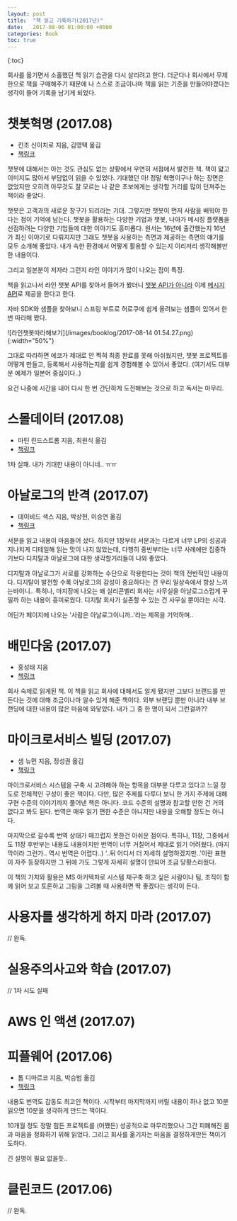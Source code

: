 ```yaml
---
layout: post
title:  "책 읽고 기록하기(2017년)"
date:   2017-08-06 01:00:00 +0000
categories: Book
toc: true
---
```


{:toc}

회사를 옮기면서 소홀했던 책 읽기 습관을 다시 살리려고 한다.
더군다나 회사에서 무제한으로 책을 구매해주기 때문에 나 스스로 조금이나마 책을 읽는 기준을 만들어야겠다는 생각이 들어 기록을 남기게 되었다.

# 챗봇혁명 (2017.08)

- 킨조 신이치로 지음, 김영택 옮김
- [책링크](http://book.daum.net/detail/book.do?bookid=KOR9791157830831)

챗봇에 대해서는 아는 것도 관심도 없는 상황에서 우연히 서점에서 발견한 책.
책이 얇고 이미지도 많아서 부담없이 읽을 수 있었다.
기대했던 아! 정말 혁명이구나 하는 장면은 없었지만 오히려 아무것도 잘 모르는 나 같은 초보에게는 생각할 거리를 많이 던져주는 책이라 좋았다.

챗봇은 고객과의 새로운 창구가 되리라는 기대. 그렇지만 챗봇이 먼저 사람을 배워야 한다는 점이 기억에 남는다.
챗봇을 활용하는 다양한 기업과 챗봇, 나아가 메시징 플랫폼을 선점하려는 다양한 기업들에 대한 이야기도 흥미롭다.
원서는 16년에 출간했는지 16년가 최신 이야기로 다뤄지지만 그래도 챗봇을 사용하는 측면과 제공하는 측면의 얘기를 모두 소개해 좋았다. 내가 속한 환경에서 어떻게 활용할 수 있는지 이리저리 생각해볼만한 내용이다.

그리고 일본분이 저자라 그런지 라인 이야기가 많이 나오는 점이 특징.

책을 읽고나서 라인 챗봇 API를 찾아서 들어가 봤더니 [챗봇 API가 아니라](https://developers.line.me/bot-api/overview) 이제 [메시지 API](https://developers.line.me/messaging-api/overview)로 제공을 한다고 한다.

자바 SDK와 샘플을 찾아보니 스프링 부트로 허로쿠에 쉽게 올려보는 샘플이 있어서 한 번 따라해 봤다.

![라인챗봇따라해보기](/images/booklog/2017-08-14 01.54.27.png){:width="50%"}

그대로 따라하면 에코가 제대로 안 찍혀 최종 완료를 못해 아쉬웠지만, 챗봇 프로젝트를 어떻게 만들고, 등록해서 사용하는지를 쉽게 경험해볼 수 있어서 좋았다. (여기서도 대부분 예제가 일본어 중심이다..)

요건 나중에 시간을 내어 다시 한 번 간단하게 도전해보는 것으로 하고 독서는 마무리.

# 스몰데이터 (2017.08)

- 마틴 린드스트롬 지음, 최원식 옮김
- [책링크](http://www.kyobobook.co.kr/product/detailViewKor.laf?ejkGb=KOR&mallGb=KOR&barcode=9788997924363&orderClick=LAG&Kc=)

1차 실패. 내가 기대한 내용이 아니네.. ㅠㅠ

# 아날로그의 반격 (2017.07)

- 데이비드 색스 지음, 박상현, 이승연 옮김
- [책링크](http://www.kyobobook.co.kr/product/detailViewKor.laf?ejkGb=KOR&barcode=9791160560213)

서문을 읽고 내용이 마음들어 샀다.
하지만 1장부터 서문과는 다르게 너무 LP의 성공과 지나치게 디테일해 읽는 맛이 나지 않았는데,
다행히 중반부터는 너무 사례에만 집중하기보다 디지탈과 아날로그에 대한 생각할거리들이 나와 좋았다.

디지탈과 아날로그가 서로를 강화하는 수단으로 작용한다는 것이 책의 전반적인 내용이다.
디지탈이 발전할 수록 아날로그의 감성이 중요하다는 건 우리 일상속에서 항상 느끼는바이니..
특히나, 마지장에 나오는 왜 실리콘벨리 회사는 사무실을 아날로그스럽게 꾸밀까 하는 내용이 흥미로웠다.
디지탈 회사가 실존할 수 있는 건 사무실 뿐이라는 시각.

어딘가 페이지에 나오는 '사람은 아날로그이니까..'라는 제목을 기억하며..

# 배민다움 (2017.07)

- 홍성태 지음
- [책링크](http://www.kyobobook.co.kr/product/detailViewKor.laf?ejkGb=KOR&mallGb=KOR&barcode=9791187289081&orderClick=LAG&Kc=)

회사 숙제로 읽게된 책.
이 책을 읽고 회사에 대해서도 알게 됐지만 그보다 브랜드를 만든다는 것에 대해 조금이나마 알수 있게 해준 책이다.
외부 브랜딩 뿐만 아니라 내부 브랜딩에 대한 내용이 많은 마음에 와닿았다.
내가 그 중 한 명이 되서 그런걸까??

# 마이크로서비스 빌딩 (2017.07)

- 샘 뉴먼 지음, 정성권 옮김
- [책링크](http://www.hanbit.co.kr/store/books/look.php?p_code=B8584207882)

마이크로서비스 시스템을 구축 시 고려해야 하는 항목을 대부분 다루고 있다고 느낄 정도로 전체적인 구성이 좋은 책이다.
다만, 많은 주제를 다루다 보니 한 가지 주제에 대해 구현 수준의 이야기까지 풀어낸 책은 아니다. 코드 수준의 설명과 참고할 만한 건 거의 없다고 봐도 된다.
번역은 매우 읽기 편한 수준은 아니지만 내용을 오해할 정도는 아니다.

마지막으로 갈수록 번역 상태가 매끄럽지 못한건 아쉬운 점이다. 특히나, 11장, 그중에서도 11장 후반부는 내용도 내용이지만 번역이 너무 거칠어서 제대로 읽기 어려웠다. (마지막이라 그런가.. 역시 번역은 어렵다..)
‘..뒤 어디서 더 자세히 설명하겠지만..’이란 표현이 자주 등장하지만 그 뒤에 가도 그렇게 자세히 설명이 안되어 조금 당황스러웠다.

이 책의 가치와 활용은 MS 아키텍처로 시스템 재구축 하고 싶은 사람이나 팀, 조직이 함께 읽어 보고 토론하고 그림을 그려볼 때 사용하면 딱 좋겠다는 생각이 든다.

# 사용자를 생각하게 하지 마라 (2017.07)

// 완독.

# 실용주의사고와 학습 (2017.07)

// 1차 시도 실패

# AWS 인 액션 (2017.07)

# 피플웨어 (2017.06)

- 톰 디마르코 지음, 박승범 옮김
- [책링크](http://www.kyobobook.co.kr/product/detailViewKor.laf?barcode=9788974422493)

내용도 번역도 감동도 최고인 책이다.
시작부터 마지막까지 버릴 내용이 하나 없고 10분 읽으면 10분을 생각하게 만드는 책이다.

10개월 정도 정말 힘든 프로젝트를 (어쨌든) 성공적으로 마무리했으나 그간 피폐해진 몸과 마음을 정화하기 위해 읽었다.
그리고 회사를 옮기자는 마음을 결정하게만든 책이기도하다.

긴 설명이 필요 없을듯..

# 클린코드 (2017.06)

// 완독.
